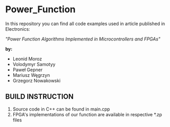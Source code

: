 # Power_Function
In this repository you can find all code examples used in article published in Electronics:

*"Power Function Algorithms Implemented in Microcontrollers and FPGAs"*

**by:**
- Leonid Moroz
- Volodymyr Samotyy 
- Paweł Gepner 
- Mariusz Węgrzyn 
- Grzegorz Nowakowski 
## BUILD INSTRUCTION

1. Source code in C++ can be found in main.cpp
2. FPGA's implementations of our function are available in respective *.zp files 
